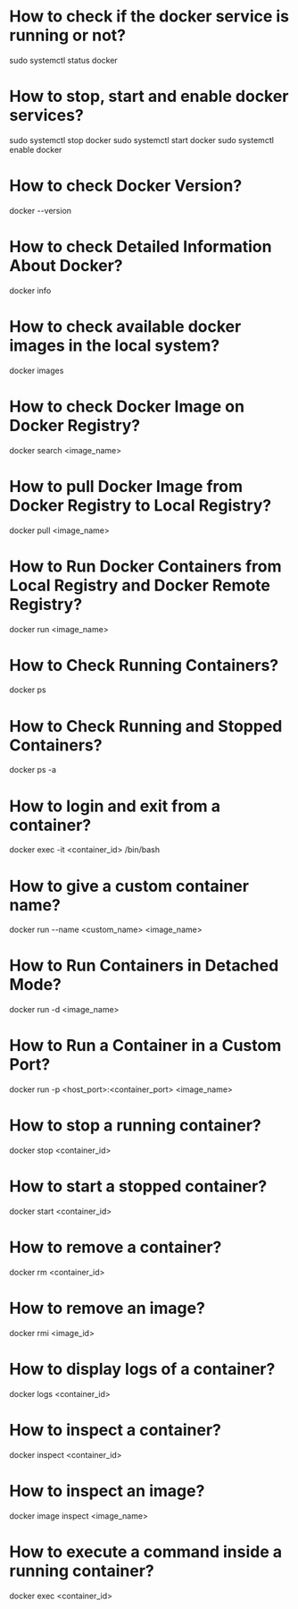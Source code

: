 # How to check if the docker service is running or not?
sudo systemctl status docker

# How to stop, start and enable docker services?
sudo systemctl stop docker
sudo systemctl start docker
sudo systemctl enable docker

# How to check Docker Version?
docker --version

# How to check Detailed Information About Docker?
docker info

# How to check available docker images in the local system?
docker images

# How to check Docker Image on Docker Registry?
docker search <image_name>

# How to pull Docker Image from Docker Registry to Local Registry?
docker pull <image_name>

# How to Run Docker Containers from Local Registry and Docker Remote Registry?
docker run <image_name>

# How to Check Running Containers?
docker ps

# How to Check Running and Stopped Containers?
docker ps -a

# How to login and exit from a container?
docker exec -it <container_id> /bin/bash

# How to give a custom container name?
docker run --name <custom_name> <image_name>

# How to Run Containers in Detached Mode?
docker run -d <image_name>

# How to Run a Container in a Custom Port?
docker run -p <host_port>:<container_port> <image_name>

# How to stop a running container?
docker stop <container_id>

# How to start a stopped container?
docker start <container_id>

# How to remove a container?
docker rm <container_id>

# How to remove an image?
docker rmi <image_id>

# How to display logs of a container?
docker logs <container_id>

# How to inspect a container?
docker inspect <container_id>

# How to inspect an image?
docker image inspect <image_name>

# How to execute a command inside a running container?
docker exec <container_id> <command>
